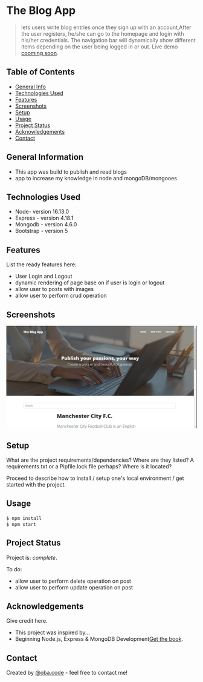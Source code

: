 # The Blog App
> lets users write blog entries once they sign up with an account,After the user registers, he/she can go to the homepage and login with his/her credentials. The navigation
 bar will dynamically show different items depending on the user being logged in or out.
> Live demo [cooming soon](https://www.example.com). <!-- If you have the project hosted somewhere, include the link here. -->

## Table of Contents
* [General Info](#general-information)
* [Technologies Used](#technologies-used)
* [Features](#features)
* [Screenshots](#screenshots)
* [Setup](#setup)
* [Usage](#usage)
* [Project Status](#project-status)
* [Acknowledgements](#acknowledgements)
* [Contact](#contact)
<!-- * [License](#license) -->


## General Information
- This app was build to publish and read blogs 
- app to increase my knowledge in node and mongoDB/mongooes
<!-- You don't have to answer all the questions - just the ones relevant to your project. -->


## Technologies Used
* Node- version 16.13.0
* Express - version 4.18.1
* Mongodb - version 4.6.0
* Bootstrap - version 5


## Features
List the ready features here:
- User Login and Logout
- dynamic rendering of page base on if user is login or logout
- allow user to posts with images
- allow user to perform crud operation


## Screenshots
![Example screenshot](./public/assets/img/screenshot-blog-app.png)
<!-- If you have screenshots you'd like to share, include them here. -->


## Setup
What are the project requirements/dependencies? Where are they listed? A requirements.txt or a Pipfile.lock file perhaps? Where is it located?

Proceed to describe how to install / setup one's local environment / get started with the project.


## Usage

```
$ npm install
$ npm start

```


## Project Status
Project is:  _complete_.



To do:
- allow user to perform delete operation on post
- allow user to perform update operation on post


## Acknowledgements
Give credit here.
- This project was inspired by...
- Beginning Node.js, Express & MongoDB Development[Get the book](https://www.amazon.com/Beginning-Node-js-Express-MongoDB-Development/dp/1078379556).



## Contact
Created by [@oba.code]([https://www.flynerd.pl/](https://www.instagram.com/oba.code/)) - feel free to contact me!


<!-- Optional -->
<!-- ## License -->
<!-- This project is open source and available under the [... License](). -->

<!-- You don't have to include all sections - just the one's relevant to your project -->
